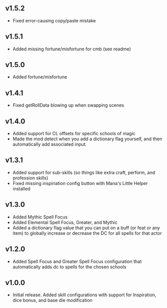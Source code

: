 ## v1.5.2
- Fixed error-causing copy/paste mistake

## v1.5.1
- Added missing fortune/misfortune for cmb (see readme)

## v1.5.0
- Added fortune/misfortune

## v1.4.1
- Fixed getRollData blowing up when swapping scenes

## v1.4.0
- Added support for CL offsets for specific schools of magic
- Made the mod detect when you add a dictionary flag yourself, and then automatically add associated input.

## v1.3.1
- Added support for sub-skills (so things like extra craft, perform, and profession skills)
- Fixed missing inspiriation config button with Mana's Little Helper installed

## v1.3.0
- Added Mythic Spell Focus
- Added Elemental Spell Focus, Greater, and Mythic
- Added a dictionary flag value that you can put on a buff (or feat or any item) to globally increase or decrease the DC for all spells for that actor

## v1.2.0
- Added Spell Focus and Greater Spell Focus configuration that automatically adds dc to spells for the chosen schools

## v1.0.0
- Initial release. Added skill configurations with support for Inspiration, dice bonus, and base die modification
